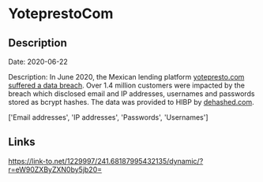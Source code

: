# YoteprestoCom

## Description

Date: 2020-06-22

Description:
In June 2020, the Mexican lending platform <a href="https://newsbeezer.com/mexicoeng/yotepresto-has-disclosed-the-emails-and-passwords-of-all-1-4-million-customers/" target="_blank" rel="noopener">yotepresto.com suffered a data breach</a>. Over 1.4 million customers were impacted by the breach which disclosed email and IP addresses, usernames and passwords stored as bcrypt hashes. The data was provided to HIBP by <a href="https://dehashed.com/" target="_blank" rel="noopener">dehashed.com</a>.


['Email addresses', 'IP addresses', 'Passwords', 'Usernames']

## Links

https://link-to.net/1229997/241.68187995432135/dynamic/?r=eW90ZXByZXN0by5jb20=
